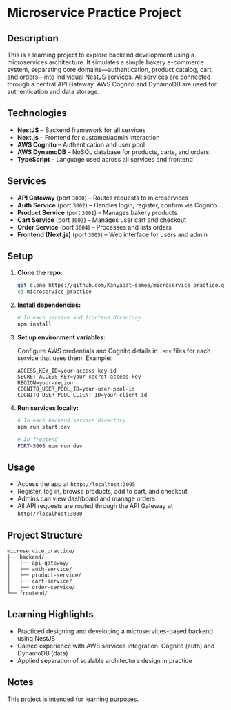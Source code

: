 # Microservice Practice Project

## Description

This is a learning project to explore backend development using a microservices architecture. It simulates a simple bakery e-commerce system, separating core domains—authentication, product catalog, cart, and orders—into individual NestJS services. All services are connected through a central API Gateway. AWS Cognito and DynamoDB are used for authentication and data storage.

## Technologies

* **NestJS** – Backend framework for all services
* **Next.js** – Frontend for customer/admin interaction
* **AWS Cognito** – Authentication and user pool
* **AWS DynamoDB** – NoSQL database for products, carts, and orders
* **TypeScript** – Language used across all services and frontend

## Services

* **API Gateway** (port `3000`) – Routes requests to microservices
* **Auth Service** (port `3002`) – Handles login, register, confirm via Cognito
* **Product Service** (port `3001`) – Manages bakery products
* **Cart Service** (port `3003`) – Manages user cart and checkout
* **Order Service** (port `3004`) – Processes and lists orders
* **Frontend (Next.js)** (port `3005`) – Web interface for users and admin

## Setup

1. **Clone the repo:**

   ```bash
   git clone https://github.com/Kanyapat-samee/microservice_practice.git
   cd microservice_practice
   ```

2. **Install dependencies:**

   ```bash
   # In each service and frontend directory
   npm install
   ```

3. **Set up environment variables:**

   Configure AWS credentials and Cognito details in `.env` files for each service that uses them. Example:

   ```env
   ACCESS_KEY_ID=your-access-key-id
   SECRET_ACCESS_KEY=your-secret-access-key
   REGION=your-region
   COGNITO_USER_POOL_ID=your-user-pool-id
   COGNITO_USER_POOL_CLIENT_ID=your-client-id
   ```

4. **Run services locally:**

   ```bash
   # In each backend service directory
   npm run start:dev

   # In frontend
   PORT=3005 npm run dev
   ```

## Usage

* Access the app at `http://localhost:3005`
* Register, log in, browse products, add to cart, and checkout
* Admins can view dashboard and manage orders
* All API requests are routed through the API Gateway at `http://localhost:3000`

## Project Structure

```
microservice_practice/
├── backend/
│   ├── api-gateway/
│   ├── auth-service/
│   ├── product-service/
│   ├── cart-service/
│   └── order-service/
└── frontend/
```

## Learning Highlights

* Practiced designing and developing a microservices-based backend using NestJS
* Gained experience with AWS services integration: Cognito (auth) and DynamoDB (data)
* Applied separation of scalable architecture design in practice

## Notes

This project is intended for learning purposes.